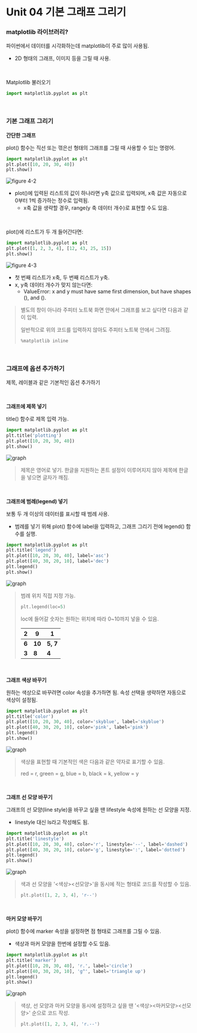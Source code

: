 # Unit 04 기본 그래프 그리기 

### matplotlib 라이브러리?

파이썬에서 데이터를 시각화하는데 matplotlib이 주로 많이 사용됨.

- 2D 형태의 그래프, 이미지 등을 그릴 때 사용.

<br>

Matplotlib 불러오기

~~~python
import matplotlib.pyplot as plt
~~~

<br>

### 기본 그래프 그리기

**간단한 그래프**

plot() 함수는 직선 또는 꺾은선 형태의 그래프를 그릴 때 사용할 수 있는 명령어.

~~~python
import matplotlib.pyplot as plt
plt.plot([10, 20, 30, 40])
plt.show()
~~~

![figure 4-2](https://i.imgur.com/wuckZbv.png)

- plot()에 입력된 리스트의 값이 하나라면 y축 값으로 입력되며, x축 값은 자동으로 0부터 1씩 증가하는 정수로 입력됨.
  - x축 값을 생략할 경우, range(y 축 데이터 개수)로 표현할 수도 있음.

<br>

plot()에 리스트가 두 개 들어간다면:

~~~python
import matplotlib.pyplot as plt
plt.plot([1, 2, 3, 4], [12, 43, 25, 15])
plt.show()
~~~

![figure 4-3](https://i.imgur.com/w5Isy5N.png)

- 첫 번째 리스트가 x축, 두 번째 리스트가 y축.
- x, y축 데이터 개수가 맞지 않는다면:
  - ValueError: x and y must have same first dimension, but have shapes (), and ().

> 별도의 창이 아니라 주피터 노트북 화면 안에서 그래프를 보고 싶다면 다음과 같이 입력.
>
> 일반적으로 위의 코드를 입력하지 않아도 주피터 노트북 안에서 그려짐.
>
> ~~~python
> %matplotlib inline
> ~~~

<br>

### 그래프에 옵션 추가하기

제목, 레이블과 같은 기본적인 옵션 추가하기

<br>

**그래프에 제목 넣기**

title() 함수로 제목 입력 가능.

~~~python
import matplotlib.pyplot as plt
plt.title('plotting')
plt.plot([10, 20, 30, 40])
plt.show()
~~~

![graph](https://i.imgur.com/oqPRFWk.png)

> 제목은 영어로 넣기. 한글을 지원하는 폰트 설정이 이루어지지 않아 제목에 한글을 넣으면 글자가 깨짐.

<br>

**그래프에 범례(legend) 넣기**

보통 두 개 이상의 데이터를 표시할 때 범례 사용.

- 범례를 넣기 위해 plot() 함수에 label을 입력하고, 그래프 그리기 전에 legend() 함수를 실행.

~~~python
import matplotlib.pyplot as plt
plt.title('legend')
plt.plot([10, 20, 30, 40], label='asc')
plt.plot([40, 30, 20, 10], label='dec')
plt.legend()
plt.show()
~~~

![graph](https://i.imgur.com/QUiHLnZ.png)

> 범례 위치 직접 지정 가능.
>
> ~~~python
> plt.legend(loc=5)
> ~~~
>
> loc에 들어갈 숫자는 원하는 위치에 따라 0~10까지 넣을 수 있음.
>
> | 2     | 9      | 1        |
> | ----- | ------ | -------- |
> | **6** | **10** | **5, 7** |
> | **3** | **8**  | **4**    |

<br>

**그래프 색상 바꾸기**

원하는 색상으로 바꾸려면 color 속성을 추가하면 됨. 속성 선택을 생략하면 자동으로 색상이 설정됨.

~~~python
import matplotlib.pyplot as plt
plt.title('color')
plt.plot([10, 20, 30, 40], color='skyblue', label='skyblue')
plt.plot([40, 30, 20, 10], color='pink', label='pink')
plt.legend()
plt.show()
~~~

![graph](https://i.imgur.com/ImZlWxw.png)

> 색상을 표현할 때 기본적인 색은 다음과 같은 약자로 표기할 수 있음.
>
> red = r, green = g, blue = b, black = k, yellow = y 

<br>

**그래프 선 모양 바꾸기**

그래프의 선 모양(line style)을 바꾸고 싶을 땐 lifestyle 속성에 원하는 선 모양을 지정.

- linestyle 대신 ls라고 작성해도 됨.

~~~python
import matplotlib.pyplot as plt
plt.title('linestyle')
plt.plot([10, 20, 30, 40], color='r', linestyle='--', label='dashed')
plt.plot([40, 30, 20, 10], color='g', linestyle=':', label='dotted')
plt.legend()
plt.show()
~~~

![graph](https://i.imgur.com/kxLiVDM.png)

> 색과 선 모양을 '<색상><선모양>'을 동시에 적는 형태로 코드를 작성할 수 있음.
>
> ~~~python
> plt.plot([1, 2, 3, 4], 'r--')
> ~~~

<br>

**마커 모양 바꾸기**

plot() 함수에 marker 속성을 설정하면 점 형태로 그래프를 그릴 수 있음.

- 색상과 마커 모양을 한번에 설정할 수도 있음.

~~~python
import matplotlib.pyplot as plt
plt.title('marker')
plt.plot([10, 20, 30, 40], 'r.', label='circle')
plt.plot([40, 30, 20, 10], 'g^', label='triangle up')
plt.legend()
plt.show()
~~~

![graph](https://i.imgur.com/udx1oAR.png)

> 색상, 선 모양과 마커 모양을 동시에 설정하고 싶을 땐 '<색상><마커모양><선모양>' 순으로 코드 작성.
>
> ~~~python
> plt.plot([1, 2, 3, 4], 'r.--')
> ~~~